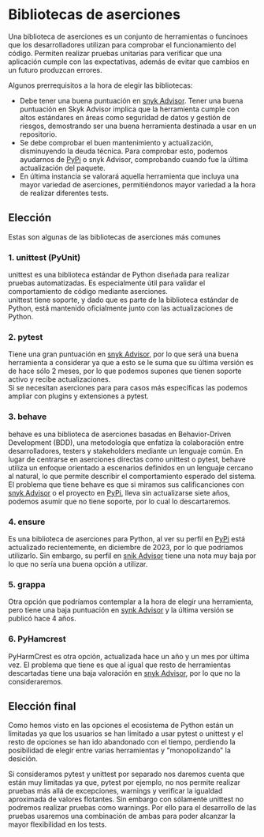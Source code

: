 # Bibliotecas de aserciones
Una biblioteca de aserciones es un conjunto de herramientas o funcinoes que los desarrolladores utilizan para comprobar el funcionamiento del código. Permiten realizar pruebas unitarias para verificar que una aplicación cumple con las expectativas, además de evitar que cambios en un futuro produzcan errores.  

Algunos prerrequisitos a la hora de elegir las bibliotecas:
* Debe tener una buena puntuación en [snyk Advisor](https://snyk.io/advisor/). Tener una buena puntuación en Skyk Advisor implica que la herramienta cumple con altos estándares en áreas como seguridad de datos y gestión de riesgos, demostrando ser una buena herramienta destinada a usar en un repositorio.
* Se debe comprobar el buen mantenimiento y actualización, disminuyendo la deuda técnica. Para comprobar esto, podemos ayudarnos de [PyPi](https://pypi.org/) o snyk Advisor, comprobando cuando fue la última actualización del paquete.
* En última instancia se valorará aquella herramienta que incluya una mayor variedad de aserciones, permitiéndonos mayor variedad a la hora de realizar diferentes tests.
## Elección
Estas son algunas de las bibliotecas de aserciones más comunes
### 1. unittest (PyUnit)
unittest es una biblioteca estándar de Python diseñada para realizar pruebas automatizadas. Es especialmente útil para validar el comportamiento de código mediante aserciones.  
unittest tiene soporte, y dado que es parte de la biblioteca estándar de Python, está mantenido oficialmente junto con las actualizaciones de Python.
### 2. pytest
Tiene una gran puntuación en [snyk Advisor](https://snyk.io/advisor/python/pytest), por lo que será una buena herramienta a considerar ya que a esto se le suma que su última versión es de hace sólo 2 meses, por lo que podemos supones que tienen soporte activo y recibe actualizaciones.  
Si se necesitan aserciones para para casos más específicas las podemos ampliar con plugins y extensiones a pytest.
### 3. behave
behave es una biblioteca de aserciones basadas en Behavior-Driven Development (BDD), una metodología que enfatiza la colaboración entre desarrolladores, testers y stakeholders mediante un lenguaje común. En lugar de centrarse en aserciones directas como unittest o pytest, behave utiliza un enfoque orientado a escenarios definidos en un lenguaje cercano al natural, lo que permite describir el comportamiento esperado del sistema.
El problema que tiene behave es que si miramos sus calificanciones con [snyk Advisor](https://snyk.io/advisor/python/behave) o el proyecto en [PyPi](https://pypi.org/project/behave/), lleva sin actualizarse siete años, podemos asumir que no tiene soporte, por lo cual lo descartaremos.
### 4. ensure
Es una biblioteca de aserciones para Python, al ver su perfil en [PyPi](https://pypi.org/project/ensure/) está actualizado recientemente, en diciembre de 2023, por lo que podríamos utilizarlo. Sin embargo, su perfil en [snik Advisor](https://snyk.io/advisor/python/ensure) tiene una nota muy baja por lo que no sería una buena opción a utilizar.
### 5. grappa
Otra opción que podríamos contemplar a la hora de elegir una herramienta, pero tiene una baja puntuación en [synk Advisor](https://snyk.io/advisor/python/grappa) y la última versión se publicó hace 4 años.
### 6. PyHamcrest
PyHarmCrest es otra opción, actualizada hace un año y un mes por última vez. El problema que tiene es que al igual que resto de herramientas descartadas tiene una baja valoración en [snyk Advisor](https://snyk.io/advisor/search?source=python&q=pyhamcrest), por lo que no la consideraremos.

## Elección final
Como hemos visto en las opciones el ecosistema de Python están un limitadas ya que los usuarios se han limitado a usar pytest o unittest y el resto de opciones se han ido abandonado con el tiempo, perdiendo la posibilidad de elegir entre varias herramientas y "monopolizando" la desición.

Si consideramos pytest y unittest por separado nos daremos cuenta que están muy limitadas ya que, pytest por ejemplo, no nos permite realizar pruebas más allá de excepciones, warnings y verificar la igualdad aproximada de valores flotantes. Sin embargo con sólamente unittest no podremos realizar pruebas como warnings. Por ello para el desarrollo de las pruebas usaremos una combinación de ambas para poder alcanzar la mayor flexibilidad en los tests.